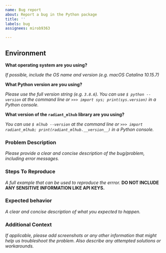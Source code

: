 ```yaml
---
name: Bug report
about: Report a bug in the Python package
title: ''
labels: bug
assignees: mirob9363

---
```


## Environment

**What operating system are you using?**

*If possible, include the OS name and version (e.g. macOS Catalina 10.15.7)*

**What Python version are you using?**

*Please use the full version string (e.g. `3.8.6`). You can use `$ python --version` at the command line or `>>> import sys; print(sys.version)` in a Python console.*

**What version of the `radiant_mlhub` library are you using?**

*You can use `$ mlhub --version` at the command line or `>>> import radiant_mlhub; print(radiant_mlhub.__version__)` in a Python console.*

### Problem Description

*Please provide a clear and concise description of the bug/problem, including error messages.*

### Steps To Reproduce

*A full example that can be used to reproduce the errror.* **DO NOT INCLUDE ANY SENSITIVE INFORMATION LIKE API KEYS.**

### Expected behavior
*A clear and concise description of what you expected to happen.*

### Additional Context
*If applicable, please add screenshots or any other information that might help us troubleshoot the problem. Also describe any attempted solutions or workarounds.*
